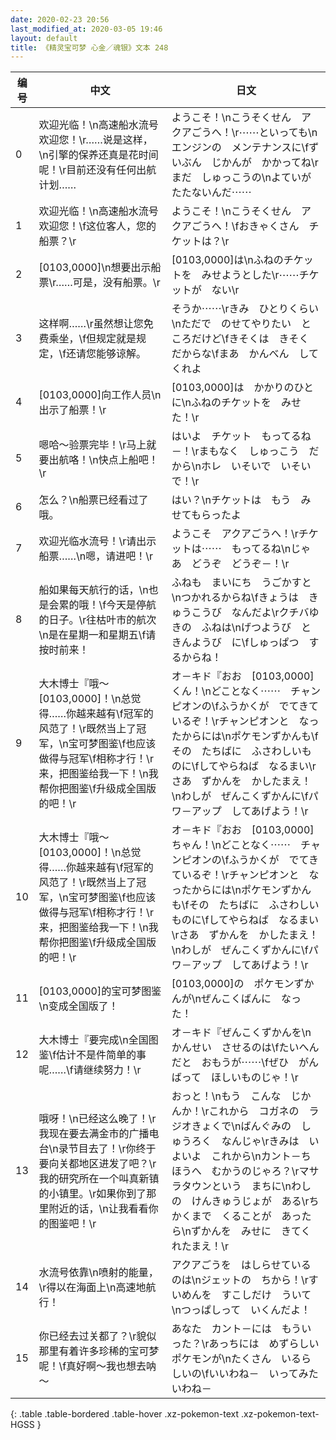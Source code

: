 ```yaml
---
date: 2020-02-23 20:56
last_modified_at: 2020-03-05 19:46
layout: default
title: 《精灵宝可梦 心金／魂银》文本 248
---
```

| 编号 | 中文 | 日文 |
| ---- | ---- | ---- |
| 0 | 欢迎光临！\n高速船水流号欢迎您！\r……说是这样，\n引擎的保养还真是花时间呢！\r目前还没有任何出航计划…… | ようこそ！\nこうそくせん　アクアごうへ！\r⋯⋯といっても\nエンジンの　メンテナンスに\fずいぶん　じかんが　かかってね\rまだ　しゅっこうの\nよていが　たたないんだ⋯⋯ |
| 1 | 欢迎光临！\n高速船水流号欢迎您！\f这位客人，您的船票？\r | ようこそ！\nこうそくせん　アクアごうへ！\fおきゃくさん　チケットは？\r |
| 2 | [0103,0000]\n想要出示船票\r……可是，没有船票。\r | [0103,0000]は\nふねのチケットを　みせようとした\r⋯⋯チケットが　ない\r |
| 3 | 这样啊……\r虽然想让您免费乘坐，\f但规定就是规定，\f还请您能够谅解。 | そうか⋯⋯\rきみ　ひとりくらい\nただで　のせてやりたい　ところだけど\fきそくは　きそく　だからな\fまあ　かんべん　してくれよ |
| 4 | [0103,0000]向工作人员\n出示了船票！\r | [0103,0000]は　かかりのひとに\nふねのチケットを　みせた！\r |
| 5 | 嗯哈～验票完毕！\r马上就要出航咯！\n快点上船吧！\r | はいよ　チケット　もってるね－！\rまもなく　しゅっこう　だから\nホレ　いそいで　いそいで！\r |
| 6 | 怎么？\n船票已经看过了哦。 | はい？\nチケットは　もう　みせてもらったよ |
| 7 | 欢迎光临水流号！\r请出示船票……\n嗯，请进吧！\r | ようこそ　アクアごうへ！\rチケットは⋯⋯　もってるね\nじゃあ　どうぞ　どうぞ－！\r |
| 8 | 船如果每天航行的话，\n也是会累的哦！\f今天是停航的日子。\r往枯叶市的航次\n是在星期一和星期五\f请按时前来！ | ふねも　まいにち　うごかすと\nつかれるからね\fきょうは　きゅうこうび　なんだよ\rクチバゆきの　ふねは\nげつようび　と　きんようび　に\fしゅっぱつ　するからね！ |
| 9 | 大木博士『哦～[0103,0000]！\n总觉得……你越来越有\f冠军的风范了！\r既然当上了冠军，\n宝可梦图鉴\f也应该做得与冠军\f相称才行！\r来，把图鉴给我一下！\n我帮你把图鉴\f升级成全国版的吧！\r | オ－キド『おお　[0103,0000]くん！\nどことなく⋯⋯　チャンピオンの\fふうかくが　でてきているぞ！\rチャンピオンと　なったからには\nポケモンずかんも\fその　たちばに　ふさわしいものに\fしてやらねば　なるまい\rさあ　ずかんを　かしたまえ！\nわしが　ぜんこくずかんに\fパワ－アップ　してあげよう！\r |
| 10 | 大木博士『哦～[0103,0000]！\n总觉得……你越来越有\f冠军的风范了！\r既然当上了冠军，\n宝可梦图鉴\f也应该做得与冠军\f相称才行！\r来，把图鉴给我一下！\n我帮你把图鉴\f升级成全国版的吧！\r | オ－キド『おお　[0103,0000]ちゃん！\nどことなく⋯⋯　チャンピオンの\fふうかくが　でてきているぞ！\rチャンピオンと　なったからには\nポケモンずかんも\fその　たちばに　ふさわしいものに\fしてやらねば　なるまい\rさあ　ずかんを　かしたまえ！\nわしが　ぜんこくずかんに\fパワ－アップ　してあげよう！\r |
| 11 | [0103,0000]的宝可梦图鉴\n变成全国版了！ | [0103,0000]の　ポケモンずかんが\nぜんこくばんに　なった！ |
| 12 | 大木博士『要完成\n全国图鉴\f估计不是件简单的事呢……\f请继续努力！\r | オ－キド『ぜんこくずかんを\nかんせい　させるのは\fたいへんだと　おもうが⋯⋯\fぜひ　がんばって　ほしいものじゃ！\r |
| 13 | 哦呀！\n已经这么晚了！\r我现在要去满金市的广播电台\n录节目去了！\r你终于要向关都地区进发了吧？\r我的研究所在一个叫真新镇的小镇里。\r如果你到了那里附近的话，\n让我看看你的图鉴吧！\r | おっと！\nもう　こんな　じかんか！\rこれから　コガネの　ラジオきょくで\nばんぐみの　しゅうろく　なんじゃ\rきみは　いよいよ　これから\nカント－ちほうへ　むかうのじゃろ？\rマサラタウンという　まちに\nわしの　けんきゅうじょが　ある\rちかくまで　くることが　あったら\nずかんを　みせに　きてくれたまえ！\r |
| 14 | 水流号依靠\n喷射的能量，\r得以在海面上\n高速地航行！ | アクアごうを　はしらせているのは\nジェットの　ちから！\rすいめんを　すこしだけ　ういて\nつっぱしって　いくんだよ！ |
| 15 | 你已经去过关都了？\r貌似那里有着许多珍稀的宝可梦呢！\f真好啊～我也想去呐～ | あなた　カント－には　もういった？\rあっちには　めずらしい　ポケモンが\nたくさん　いるらしいの\fいいわね－　いってみたいわね－ |
{: .table .table-bordered .table-hover .xz-pokemon-text .xz-pokemon-text-HGSS }